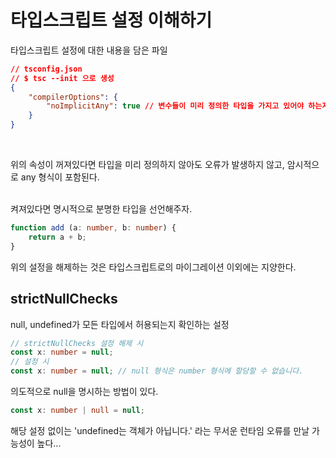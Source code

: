 # 타입스크립트 설정 이해하기
타입스크립트 설정에 대한 내용을 담은 파일

```json
// tsconfig.json
// $ tsc --init 으로 생성
{
    "compilerOptions": {
        "noImplicitAny": true // 변수들이 미리 정의한 타입을 가지고 있어야 하는지에 대한 여부 제어
    }
}
```
<br>

위의 속성이 꺼져있다면 타입을 미리 정의하지 않아도 오류가 발생하지 않고, 암시적으로 any 형식이 포함된다.
<br><br>

켜져있다면 명시적으로 분명한 타입을 선언해주자.
```typescript
function add (a: number, b: number) {
    return a + b;
}
```

위의 설정을 해제하는 것은 타입스크립트로의 마이그레이션 이외에는 지양한다.

## strictNullChecks
null, undefined가 모든 타입에서 허용되는지 확인하는 설정
```typescript
// strictNullChecks 설정 해제 시
const x: number = null;
// 설정 시
const x: number = null; // null 형식은 number 형식에 할당할 수 없습니다.
```

의도적으로 null을 명시하는 방법이 있다.
```typescript
const x: number | null = null;
```
해당 설정 없이는 'undefined는 객체가 아닙니다.' 라는 무서운 런타임 오류를 만날 가능성이 높다...